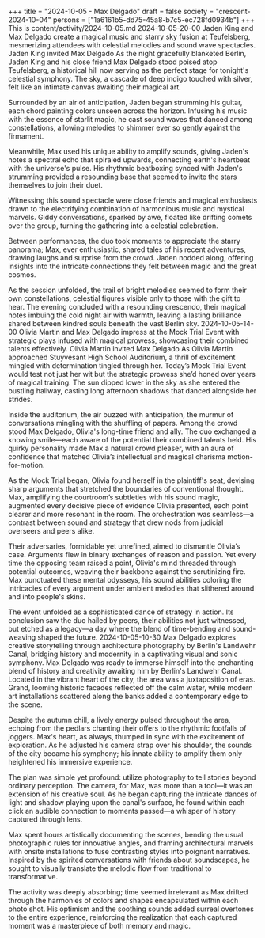 +++
title = "2024-10-05 - Max Delgado"
draft = false
society = "crescent-2024-10-04"
persons = ["1a6161b5-dd75-45a8-b7c5-ec728fd0934b"]
+++
This is content/activity/2024-10-05.md
2024-10-05-20-00
Jaden King and Max Delgado create a magical music and starry sky fusion at Teufelsberg, mesmerizing attendees with celestial melodies and sound wave spectacles.
Jaden King invited Max Delgado
As the night gracefully blanketed Berlin, Jaden King and his close friend Max Delgado stood poised atop Teufelsberg, a historical hill now serving as the perfect stage for tonight's celestial symphony. The sky, a cascade of deep indigo touched with silver, felt like an intimate canvas awaiting their magical art.

Surrounded by an air of anticipation, Jaden began strumming his guitar, each chord painting colors unseen across the horizon. Infusing his music with the essence of starlit magic, he cast sound waves that danced among constellations, allowing melodies to shimmer ever so gently against the firmament.

Meanwhile, Max used his unique ability to amplify sounds, giving Jaden's notes a spectral echo that spiraled upwards, connecting earth's heartbeat with the universe's pulse. His rhythmic beatboxing synced with Jaden's strumming provided a resounding base that seemed to invite the stars themselves to join their duet.

Witnessing this sound spectacle were close friends and magical enthusiasts drawn to the electrifying combination of harmonious music and mystical marvels. Giddy conversations, sparked by awe, floated like drifting comets over the group, turning the gathering into a celestial celebration.

Between performances, the duo took moments to appreciate the starry panorama; Max, ever enthusiastic, shared tales of his recent adventures, drawing laughs and surprise from the crowd. Jaden nodded along, offering insights into the intricate connections they felt between magic and the great cosmos.

As the session unfolded, the trail of bright melodies seemed to form their own constellations, celestial figures visible only to those with the gift to hear. The evening concluded with a resounding crescendo, their magical notes imbuing the cold night air with warmth, leaving a lasting brilliance shared between kindred souls beneath the vast Berlin sky.
2024-10-05-14-00
Olivia Martin and Max Delgado impress at the Mock Trial Event with strategic plays infused with magical prowess, showcasing their combined talents effectively.
Olivia Martin invited Max Delgado
As Olivia Martin approached Stuyvesant High School Auditorium, a thrill of excitement mingled with determination tingled through her. Today’s Mock Trial Event would test not just her wit but the strategic prowess she’d honed over years of magical training. The sun dipped lower in the sky as she entered the bustling hallway, casting long afternoon shadows that danced alongside her strides.

Inside the auditorium, the air buzzed with anticipation, the murmur of conversations mingling with the shuffling of papers. Among the crowd stood Max Delgado, Olivia's long-time friend and ally. The duo exchanged a knowing smile—each aware of the potential their combined talents held. His quirky personality made Max a natural crowd pleaser, with an aura of confidence that matched Olivia’s intellectual and magical charisma motion-for-motion.

As the Mock Trial began, Olivia found herself in the plaintiff's seat, devising sharp arguments that stretched the boundaries of conventional thought. Max, amplifying the courtroom’s subtleties with his sound magic, augmented every decisive piece of evidence Olivia presented, each point clearer and more resonant in the room. The orchestration was seamless—a contrast between sound and strategy that drew nods from judicial overseers and peers alike. 

Their adversaries, formidable yet unrefined, aimed to dismantle Olivia’s case. Arguments flew in binary exchanges of reason and passion. Yet every time the opposing team raised a point, Olivia's mind threaded through potential outcomes, weaving their backbone against the scrutinizing fire. Max punctuated these mental odysseys, his sound abilities coloring the intricacies of every argument under ambient melodies that slithered around and into people's skins.

The event unfolded as a sophisticated dance of strategy in action. Its conclusion saw the duo hailed by peers, their abilities not just witnessed, but etched as a legacy—a day where the blend of time-bending and sound-weaving shaped the future.
2024-10-05-10-30
Max Delgado explores creative storytelling through architecture photography by Berlin's Landwehr Canal, bridging history and modernity in a captivating visual and sonic symphony.
Max Delgado was ready to immerse himself into the enchanting blend of history and creativity awaiting him by Berlin's Landwehr Canal. Located in the vibrant heart of the city, the area was a juxtaposition of eras. Grand, looming historic facades reflected off the calm water, while modern art installations scattered along the banks added a contemporary edge to the scene. 

Despite the autumn chill, a lively energy pulsed throughout the area, echoing from the pedlars chanting their offers to the rhythmic footfalls of joggers. Max's heart, as always, thumped in sync with the excitement of exploration. As he adjusted his camera strap over his shoulder, the sounds of the city became his symphony; his innate ability to amplify them only heightened his immersive experience.

The plan was simple yet profound: utilize photography to tell stories beyond ordinary perception. The camera, for Max, was more than a tool—it was an extension of his creative soul. As he began capturing the intricate dances of light and shadow playing upon the canal's surface, he found within each click an audible connection to moments passed—a whisper of history captured through lens.

Max spent hours artistically documenting the scenes, bending the usual photographic rules for innovative angles, and framing architectural marvels with onsite installations to fuse contrasting styles into poignant narratives. Inspired by the spirited conversations with friends about soundscapes, he sought to visually translate the melodic flow from traditional to transformative.

The activity was deeply absorbing; time seemed irrelevant as Max drifted through the harmonies of colors and shapes encapsulated within each photo shot. His optimism and the soothing sounds added surreal overtones to the entire experience, reinforcing the realization that each captured moment was a masterpiece of both memory and magic.
